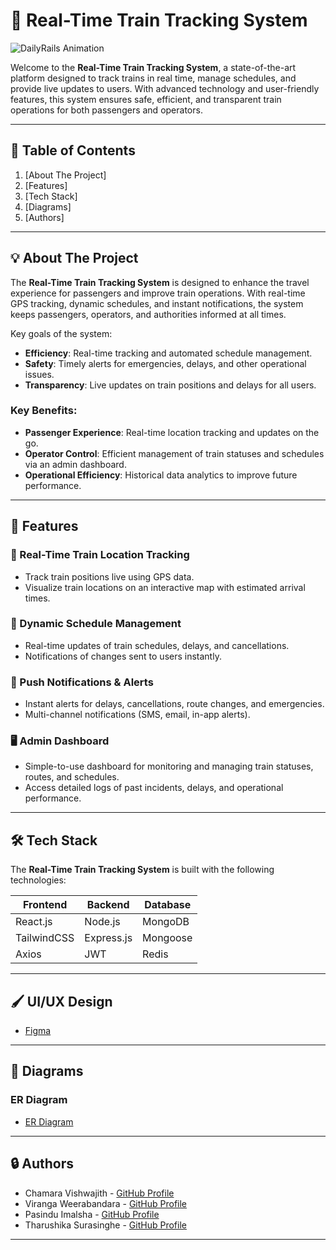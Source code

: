 # 🚆 Real-Time Train Tracking System

![DailyRails Animation](https://readme-typing-svg.herokuapp.com?font=Fira+Code&weight=600&size=30&duration=4000&pause=1000&color=36BCF7&center=true&vCenter=true&width=435&lines=DailyRails)

Welcome to the **Real-Time Train Tracking System**, a state-of-the-art platform designed to track trains in real time, manage schedules, and provide live updates to users. With advanced technology and user-friendly features, this system ensures safe, efficient, and transparent train operations for both passengers and operators.

---

## 📑 Table of Contents

1. [About The Project]
2. [Features]
3. [Tech Stack]
4. [Diagrams]
5. [Authors]

---

## 💡 About The Project

The **Real-Time Train Tracking System** is designed to enhance the travel experience for passengers and improve train operations. With real-time GPS tracking, dynamic schedules, and instant notifications, the system keeps passengers, operators, and authorities informed at all times.

Key goals of the system:
- **Efficiency**: Real-time tracking and automated schedule management.
- **Safety**: Timely alerts for emergencies, delays, and other operational issues.
- **Transparency**: Live updates on train positions and delays for all users.

### Key Benefits:
- **Passenger Experience**: Real-time location tracking and updates on the go.
- **Operator Control**: Efficient management of train statuses and schedules via an admin dashboard.
- **Operational Efficiency**: Historical data analytics to improve future performance.

---

## 🔑 Features

### 🚆 Real-Time Train Location Tracking
- Track train positions live using GPS data.
- Visualize train locations on an interactive map with estimated arrival times.

### 📅 Dynamic Schedule Management
- Real-time updates of train schedules, delays, and cancellations.
- Notifications of changes sent to users instantly.

### 🔔 Push Notifications & Alerts
- Instant alerts for delays, cancellations, route changes, and emergencies.
- Multi-channel notifications (SMS, email, in-app alerts).

### 🖥 Admin Dashboard
- Simple-to-use dashboard for monitoring and managing train statuses, routes, and schedules.
- Access detailed logs of past incidents, delays, and operational performance.


---

## 🛠️ Tech Stack

The **Real-Time Train Tracking System** is built with the following technologies:

| **Frontend**  | **Backend**  | **Database** |
|---------------|--------------|--------------|
| React.js      | Node.js      | MongoDB      |
| TailwindCSS   | Express.js   | Mongoose     |
| Axios         | JWT          | Redis        |

---

## 🖌️ UI/UX Design
- [Figma](https://www.figma.com/design/0GuW9GnWuLG4xSrl6nnLen/Design?node-id=293-1074&t=IZwzlv4Cxy6oeLLT-0)

---


## 🔄 Diagrams

### ER Diagram
- [ER Diagram](https://app.diagrams.net/#G1Fh9InZrkvACo1tFBceBZdLc0bpUU0FX8#%7B%22pageId%22%3A%22kYVe6jm9-uji3FKHTjY7%22%7D)
  


---


## 🔒 Authors

- Chamara Vishwajith       - [GitHub Profile](https://github.com/RMCV-Rajapaksha)
- Viranga Weerabandara     - [GitHub Profile](https://github.com/Contributor2)
- Pasindu Imalsha          - [GitHub Profile](https://github.com/Contributor2)
- Tharushika Surasinghe    - [GitHub Profile](https://github.com/TharushikaS)
  


---
